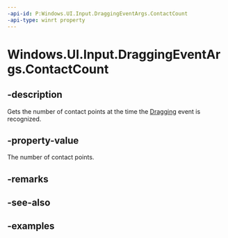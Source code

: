 ```yaml
---
-api-id: P:Windows.UI.Input.DraggingEventArgs.ContactCount
-api-type: winrt property
---
```


<!-- Property syntax.
public uint ContactCount { get; }
-->

# Windows.UI.Input.DraggingEventArgs.ContactCount

## -description

Gets the number of contact points at the time the [Dragging](gesturerecognizer_dragging.md) event is recognized.

## -property-value

The number of contact points.

## -remarks

## -see-also

## -examples
